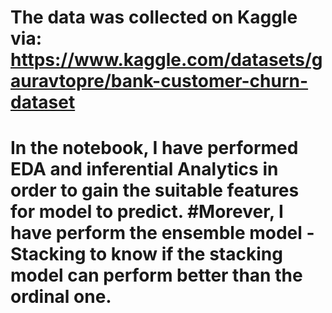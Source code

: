 # The data was collected on Kaggle via: https://www.kaggle.com/datasets/gauravtopre/bank-customer-churn-dataset
# In the notebook, I have performed EDA and inferential Analytics in order to gain the suitable features for model to predict. #Morever, I have perform the ensemble model - Stacking to know if the stacking model can perform better than the ordinal one.
